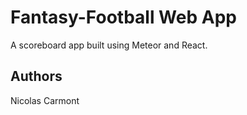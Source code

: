 # Fantasy-Football Web App

A scoreboard app built using Meteor and React.

## Authors

Nicolas Carmont

